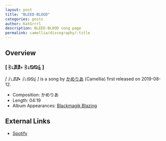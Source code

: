 ```yaml
---
layout: post
title: "BLEED-BLOOD"
categories: posts
author: KatGrrrl
description: BLEED-BLOOD song page
permalink: camellia/discography/:title
---
```


## Overview

### \[ ⫖⌊∄∄◗ ⫖⌊⦰⦰ꗐ \]

*\[ ⫖⌊∄∄◗ ⫖⌊⦰⦰ꗐ \]* is a song by [かめりあ](/camellia) (Camellia) first released on 2019-08-12.

* Composition: かめりあ
* Length: 04:19
* Album Appearances: [Blackmagik Blazing](/camellia/albums/Blackmagik-Blazing)

## External Links

* [Spotify](https://open.spotify.com/track/1ZXhYLbFfpZhdJkSizy93R?si=3ff7dd024b2b4de6)
